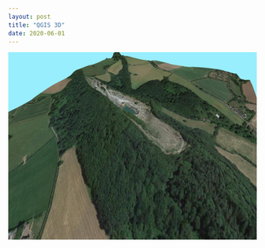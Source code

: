 ```yaml
---
layout: post
title: "QGIS 3D"
date: 2020-06-01
---
```


<img src="/qgis_3d.png" alt="QGIS Viewshed" style="width:844;height:381px;">
